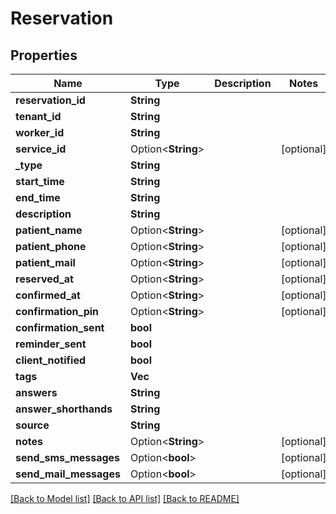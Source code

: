 # Reservation

## Properties

Name | Type | Description | Notes
------------ | ------------- | ------------- | -------------
**reservation_id** | **String** |  | 
**tenant_id** | **String** |  | 
**worker_id** | **String** |  | 
**service_id** | Option<**String**> |  | [optional]
**_type** | **String** |  | 
**start_time** | **String** |  | 
**end_time** | **String** |  | 
**description** | **String** |  | 
**patient_name** | Option<**String**> |  | [optional]
**patient_phone** | Option<**String**> |  | [optional]
**patient_mail** | Option<**String**> |  | [optional]
**reserved_at** | Option<**String**> |  | [optional]
**confirmed_at** | Option<**String**> |  | [optional]
**confirmation_pin** | Option<**String**> |  | [optional]
**confirmation_sent** | **bool** |  | 
**reminder_sent** | **bool** |  | 
**client_notified** | **bool** |  | 
**tags** | **Vec<String>** |  | 
**answers** | **String** |  | 
**answer_shorthands** | **String** |  | 
**source** | **String** |  | 
**notes** | Option<**String**> |  | [optional]
**send_sms_messages** | Option<**bool**> |  | [optional]
**send_mail_messages** | Option<**bool**> |  | [optional]

[[Back to Model list]](../README.md#documentation-for-models) [[Back to API list]](../README.md#documentation-for-api-endpoints) [[Back to README]](../README.md)


